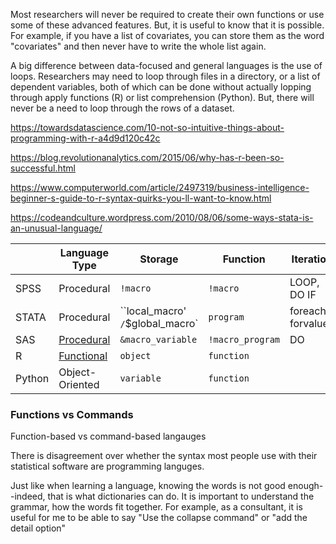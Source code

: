 Most researchers will never be required to create their own functions or use some of these advanced features. But, it is useful to know that it is possible. For example, if you have a list of covariates, you can store them as the word "covariates" and then never have to write the whole list again. 

A big difference between data-focused and general languages is the use of loops. Researchers may need to loop through files in a directory, or a list of dependent variables, both of which can be done without actually lopping through apply functions (R) or list comprehension (Python). But, there will never be a need to loop through the rows of a dataset. 

https://towardsdatascience.com/10-not-so-intuitive-things-about-programming-with-r-a4d9d120c42c

https://blog.revolutionanalytics.com/2015/06/why-has-r-been-so-successful.html

https://www.computerworld.com/article/2497319/business-intelligence-beginner-s-guide-to-r-syntax-quirks-you-ll-want-to-know.html

https://codeandculture.wordpress.com/2010/08/06/some-ways-stata-is-an-unusual-language/







|        | Language Type                                                | Storage                          | Function         | Iteration          | Script File |
| ------ | ------------------------------------------------------------ | -------------------------------- | ---------------- | ------------------ | ----------- |
| SPSS   | Procedural                                                   | `!macro`                         | `!macro`         | LOOP, DO IF        | syntax file |
| STATA  | Procedural                                                   | ``local_macro'` /`$global_macro` | `program`        | foreach, forvalues | do file     |
| SAS    | [Procedural](http://support.sas.com/documentation/cdl/en/stsstat/62258/HTML/default/viewer.htm#statintro_sect5.htm) | `&macro_variable`                | `!macro_program` | DO                 | program     |
| R      | [Functional](https://adv-r.hadley.nz/fp.html)                | `object`                         | `function`       |                    |             |
| Python | Object-Oriented                                              | `variable`                       | `function`       |                    | script      |

### Functions vs Commands

Function-based vs command-based langauges

There is disagreement over whether the syntax most people use with their statistical software are programming languges. 

Just like when learning a language, knowing the words is not good enough--indeed, that is what dictionaries can do. It is important to understand the grammar, how the words fit together. For example, as a consultant, it is useful for me to be able to say "Use the collapse command" or "add the detail option" 